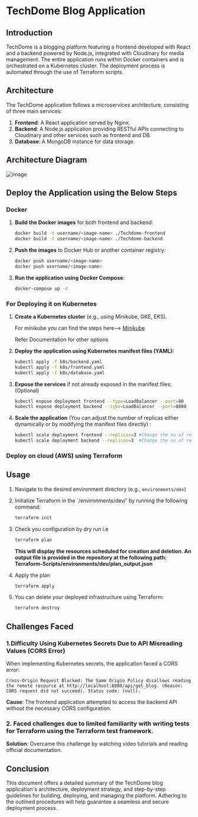 
# TechDome Blog Application


## Introduction

TechDome is a blogging platform featuring a frontend developed with React and a backend powered by Node.js, integrated with Cloudinary for media management. The entire application runs within Docker containers and is orchestrated on a Kubernetes cluster. The deployment process is automated through the use of Terraform scripts.


## Architecture

The TechDome application follows a microservices architecture, consisting of three main services:

1. **Frontend**: A React application served by Nginx.
2. **Backend**: A Node.js application providing RESTful APIs connecting to Cloudinary and other services such as frontend and DB.
3. **Database**: A MongoDB instance for data storage.

## Architecture Diagram
![image](https://github.com/Sakshich001/Blog/assets/71651459/b9505e61-fbed-4b06-9e04-a57db97fe2a0)


## Deploy the Application using the Below Steps

### Docker

1. **Build the Docker images** for both frontend and backend:

   ```bash
   docker build -t username/<image-name> ./Techdome-frontend
   docker build -t username/<image-name> ./Techdome-backend
   ```

2. **Push the images** to Docker Hub or another container registry:
   
  

   ```bash
   docker push username/<image-name>
   docker push username/<image-name>
   ```

4. **Run the application using Docker Compose**:
   ```bash
   docker-compose up -d 
   ```
### For Deploying it on Kubernetes 
1. **Create a Kubernetes cluster** (e.g., using Minikube, GKE, EKS).
   
    For minikube you can find the steps here--> [Minikube](https://minikube.sigs.k8s.io/docs/start/?arch=%2Fwindows%2Fx86-64%2Fstable%2F.exe+download)
   
   Refer Documentation for other options
   
3. **Deploy the application using Kubernetes manifest files (YAML):** 

   ```bash
   kubectl apply -f k8s/backend.yaml
   kubectl apply -f k8s/frontend.yaml
   kubectl apply -f k8s/database.yaml
   ```

4. **Expose the services** if not already exposed in the manifest files:
   (Optional)
   ```bash
   kubectl expose deployment frontend --type=LoadBalancer --port=80
   kubectl expose deployment backend --type=LoadBalancer --port=8080
   ```
5. **Scale the application** (You can adjust the number of replicas either dynamically or by modifying the manifest files directly) :
   ```bash
   kubectl scale deployment frontend --replicas=3 #Change the no of replicas as you need
   kubectl scale deployment backend --replicas=3  #Change the no of replicas as you need
   ```


### Deploy on cloud (AWS) using Terraform
## Usage

1. Navigate to the desired environment directory (e.g., `environments/dev`)
2. Initialize Terraform in the `/environments/dev/' by running the following command:
    ```bash
    terraform init
    ```
3. Check you configuration by dry run i.e 
   ```bash
   terraform plan
   ```
   **This will display the resources scheduled for creation and deletion. An output file is provided in the repository at the following path: Terraform-Scripts/environments/dev/plan_output.json**

4. Apply the plan 
   ```bash
   terraform apply
   ```
5. You can delete your deployed infrastructure using Terraform:
   ```bash
   terraform destroy
   ``` 


## Challenges Faced

### 1.Difficulty Using Kubernetes Secrets Due to API Misreading Values (CORS Error)

When implementing Kubernetes secrets, the application faced a CORS error:

```
Cross-Origin Request Blocked: The Same Origin Policy disallows reading the remote resource at http://localhost:8080/api/get_blog. (Reason: CORS request did not succeed). Status code: (null).

```

**Cause**: The frontend application attempted to access the backend API without the necessary CORS configuration.

### 2. Faced challenges due to limited familiarity with writing tests for Terraform using the Terraform test framework.
**Solution**: Overcame this challenge by watching video tutorials and reading official documentation.

## Conclusion

This document offers a detailed summary of the TechDome blog application's architecture, deployment strategy, and step-by-step guidelines for building, deploying, and managing the platform. Adhering to the outlined procedures will help guarantee a seamless and secure deployment process.



